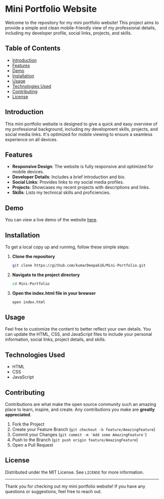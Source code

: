 # Mini Portfolio Website

Welcome to the repository for my mini portfolio website! This project aims to provide a simple and clean mobile-friendly view of my professional details, including my developer profile, social links, projects, and skills.

## Table of Contents

- [Introduction](#introduction)
- [Features](#features)
- [Demo](#demo)
- [Installation](#installation)
- [Usage](#usage)
- [Technologies Used](#technologies-used)
- [Contributing](#contributing)
- [License](#license)

## Introduction

This mini portfolio website is designed to give a quick and easy overview of my professional background, including my development skills, projects, and social media links. It's optimized for mobile viewing to ensure a seamless experience on all devices.

## Features

- **Responsive Design**: The website is fully responsive and optimized for mobile devices.
- **Developer Details**: Includes a brief introduction and bio.
- **Social Links**: Provides links to my social media profiles.
- **Projects**: Showcases my recent projects with descriptions and links.
- **Skills**: Lists my technical skills and proficiencies.

## Demo

You can view a live demo of the website [here](#).

## Installation

To get a local copy up and running, follow these simple steps:

1. **Clone the repository**
    ```sh
    git clone https://github.com/kumarDeepak16/Mini-Portfolio.git
    ```
2. **Navigate to the project directory**
    ```sh
    cd Mini-Portfolio
    ```
3. **Open the index.html file in your browser**
    ```sh
    open index.html
    ```

## Usage

Feel free to customize the content to better reflect your own details. You can update the HTML, CSS, and JavaScript files to include your personal information, social links, project details, and skills.


## Technologies Used

- HTML
- CSS
- JavaScript

## Contributing

Contributions are what make the open source community such an amazing place to learn, inspire, and create. Any contributions you make are **greatly appreciated**.

1. Fork the Project
2. Create your Feature Branch (`git checkout -b feature/AmazingFeature`)
3. Commit your Changes (`git commit -m 'Add some AmazingFeature'`)
4. Push to the Branch (`git push origin feature/AmazingFeature`)
5. Open a Pull Request

## License

Distributed under the MIT License. See `LICENSE` for more information.

---

Thank you for checking out my mini portfolio website! If you have any questions or suggestions, feel free to reach out.
